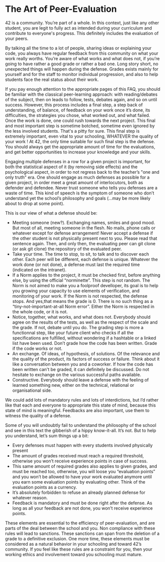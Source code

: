 # The Art of Peer-Evaluation

42 is a community. You’re part of a whole. In this context, just like any other student, you are legit to fully act as intended during your curriculum and contribute to everyone's progress. This definitely includes the evaluation of your peers.

By talking all the time to a lot of people, sharing ideas or explaining your code, you always have regular feedback from this community on what your work really worths. You’re aware of what works and what does not, if you’re going to have rather a good grade or rather a bad one. Long story short, no unexpected things will happen during the defense. Grades exists mainly for yourself and for the staff to monitor individual progression, and also to help students face the real status about their work.

If you pay enough attention to the appropriate pages of this FAQ, you should be familiar with the classical peer-learning approach: with reading/debates of the subject, then on leads to follow, tests, debates again, and so on until success. However, this process includes a final step, a step back of understanding, of balance, of feedback on your work once it’s done, its difficulties, the strategies you chose, what worked out, and what failed. Once the work is done, one could rush towards the next project. This final and most important step is sometime botched, sometime even ignored by the less involved students. That's a pitty for sure. This final step is extremely important, even vital to your schooling, WHATEVER the quality of your work ! At 42, the only time suitable for such final step is the defense. You should always get the appropriate amount of time for the evaluations, and get better opportunities to increase your knowledge and your skills.

Engaging multiple defenses in a row for a given project is important, for both the statistical aspect of it (by removing side effects) and the psychological aspect, in order to not regress back to the teacher’s "one and only truth" era. One should engage as much defenses as possible for a given project, in order meet a great amount of interlocutors, both as defender and defendee. Never trust someone who tells you defenses are a waste of time. This kind of speech is the symptom of someone who don’t understand yet the school’s philosophy and goals (...may be more likely about to drop at some point).

This is our view of what a defense should be:
- Meeting someone (new?). Exchanging names, smiles and good mood. But most of all, meeting someone in the flesh. No mails, phone calls or whatever except for defense arrangement! Never accept a defense if the other student is not physically present next to you. Please read that sentence again. Then, and only then, the evaluating peer can git clone (or ask git clone) the repository of the evaluated peer.
- Take your time. The time to stop, to sit, to talk and to discover each other. Each peer will be different, each defense is unique. Whatever the work done (or not done), a defense must last the required time (indicated on the intranet).
- If a Norm applies to the project, it must be checked first, before anything else, by using the official “norminette”. This step is not random. The Norm is not aimed to make you a foolproof develloper, its goal is to help you growing your capacity to use elements of verification, and monitoring of your work. If the Norm is not respected, the defense stops. And yes,that means the grade is 0. There is no such thing as a “tiny-not-important-at-all Norm error”. Either the Norm is respected in the whole code, or it is not.
- Notice, together, what works, and what does not. Everybody should agree on the results of the tests, as well as the respect of the scale and the grade. If not, debate until you do. The grading step is more a functionnal step, like your future client who checks if all the specifications are fulfilled, without wondering if a hashtable or a linked list have been used. Don’t grade how the code has been written. Grade if the code works or not.
- An exchange. Of ideas, of hypothesis, of solutions. Of the relevance and the quality of the product, its factors of success or failure. Think about it like a conversation between you and a coworker. If how the code has been written can't be graded, it can definitely be discussed. Do not hesitate to exchange on the various successful paths available.
- Constructive. Everybody should leave a defense with the feeling of learned something new, either on the technical, relational or organisational side.

We could add lots of mandatory rules and lots of interdictions, but I’d rather like that each and everyone to appropriate this state of mind, because this state of mind is meaningful. Feedbacks are also important, use them to witness the quality of a defense.

Some of you will undoubtly fail to understand the philosophy of the school and see in this text the gibberish of a hippy know-it-all. It’s not. But to help you understand, let’s sum things up a bit:
- Every defenses must happen with every students involved physically present
- The amount of grades received must reach a required threshold, otherwise you won’t receive experience points in case of success.
- This same amount of required grades also applies to given grades, and must be reached too, otherwise, you will loose you “evaluation points” and you won’t be allowed to have your work evaluated anymore until you earn some evaluation points by evaluating other. Think of the evaluation points as a currency.
- It’s absolutely forbidden to refuse an already planned defense for whatever reason.
- Feedback is mandatory and must be done right after the defense. As long as all your feedback are not done, you won’t receive experience points.

These elements are essential to the efficiency of peer-evaluation, and are parts of the deal between the school and you. Non compliance with these rules will lead to sanctions.
These sanctions can span from the deletion of a grade to a definitive exclusion.
One more time, these elements must be considered as a natural behavior in your schooling and toward 42’s community. If you feel like these rules are a constraint for you, then your working ethics and involvement toward you schooling must mature.
